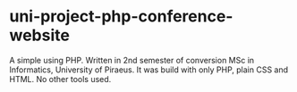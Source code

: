 # uni-project-php-conference-website
A simple using PHP. Written in 2nd semester of conversion MSc in Informatics, University of Piraeus.
It was build with only PHP, plain CSS and HTML. No other tools used.
